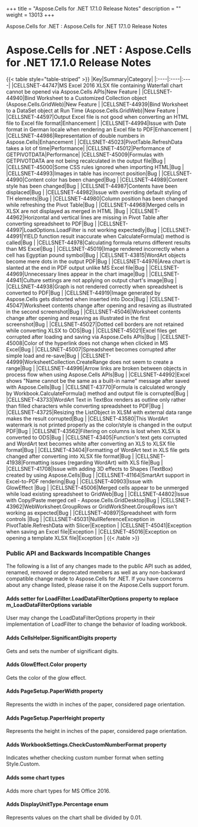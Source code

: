 +++
title = "Aspose.Cells for .NET 17.1.0 Release Notes" 
description = "" 
weight = 13013 
+++

Aspose.Cells for .NET : Aspose.Cells for .NET 17.1.0 Release Notes  

# Aspose.Cells for .NET : Aspose.Cells for .NET 17.1.0 Release Notes


{{< table style="table-striped" >}}
|Key|Summary|Category|
|:----|:----|:----|
|CELLSNET-44747|MS Excel 2016 XLSX file containing Waterfall chart cannot be opened via Aspose.Cells APIs|New Feature |
|CELLSNET-44940|Bind Worksheet to a Customized Collection object (Aspose.Cells.GridWeb)|New Feature |
|CELLSNET-44939|Bind Worksheet to a DataSet object at Run Time (Aspose.Cells.GridWeb)|New Feature |
|CELLSNET-44597|Output Excel file is not good when converting an HTML file to Excel file format|Enhancement |
|CELLSNET-44994|Issue with Date format in German locale when rendering an Excel file to PDF|Enhancement |
|CELLSNET-44986|Representation of double numbers in Aspose.Cells|Enhancement |
|CELLSNET-45023|PivotTable.RefreshData takes a lot of time|Performance|
|CELLSNET-45012|Performance of GETPIVOTDATA|Performance|
|CELLSNET-45009|Formulas with GETPIVOTDATA are not being recalculated in the output file|Bug |
|CELLSNET-45000|Some CSS rules ignored when importing HTML|Bug |
|CELLSNET-44993|Images in table has incorrect position|Bug |
|CELLSNET-44990|Content color has been changed|Bug |
|CELLSNET-44989|Content style has been changed|Bug |
|CELLSNET-44987|Contents have been displaced|Bug |
|CELLSNET-44982|Issue with overriding default styling of TH elements|Bug |
|CELLSNET-44980|Column position has been changed while refreshing the Pivot Table|Bug |
|CELLSNET-44968|Merged cells in XLSX are not displayed as merged in HTML |Bug |
|CELLSNET-44962|Horizontal and vertical lines are missing in Pivot Table after converting spreadsheet to PDF|Bug |
|CELLSNET-44997|LoadOptions.LoadFilter is not working expectedly|Bug |
|CELLSNET-44991|YIELD function result inaccurate when CalculateFormula() method is called|Bug |
|CELLSNET-44978|Calculating formula returns different results than MS Excel|Bug |
|CELLSNET-45019|Image rendered incorrectly when a cell has Egyptian pound symbol|Bug |
|CELLSNET-43815|WordArt objects become mere dots in the output PDF|Bug |
|CELLSNET-44976|Area chart is slanted at the end in PDF output unlike MS Excel file|Bug |
|CELLSNET-44969|Unnecessary lines appear in the chart image|Bug |
|CELLSNET-44941|Culture settings are not applying on output chart's image|Bug |
|CELLSNET-44938|Graph is not rendered correctly when spreadsheet is converted to PDF|Bug |
|CELLSNET-44919|Image generated by Aspose.Cells gets distorted when inserted into Docx|Bug |
|CELLSNET-45047|Worksheet contents change after opening and resaving as illustrated in the second screenshot|Bug |
|CELLSNET-45046|Worksheet contents change after opening and resaving as illustrated in the first screenshot|Bug |
|CELLSNET-45027|Dotted cell borders are not retained while converting XLSX to ODS|Bug |
|CELLSNET-45021|Excel files get corrupted after loading and saving via Aspose.Cells APIs|Bug |
|CELLSNET-45008|Color of the hyperlink does not change when clicked in MS Excel|Bug |
|CELLSNET-45007|Spreadsheet becomes corrupted after simple load and re-save|Bug |
|CELLSNET-44999|WorksheetCollection.CreateRange does not seem to create a range|Bug |
|CELLSNET-44996|Arrow links are broken between objects in process flow when using Aspose.Cells APIs|Bug |
|CELLSNET-44992|Excel shows "Name cannot be the same as a built-in name" message after saved with Aspose.Cells|Bug |
|CELLSNET-43770|Formula is calculated wrongly by Workbook.CalculateFormula() method and output file is corrupted|Bug |
|CELLSNET-43733|WordArt Text in TextBox renders as outline only rather than filled characters while converting spreadsheet to PDF|Bug |
|CELLSNET-43725|Resizing the ListObject in XLSM with external data range makes the result corrupted|Bug |
|CELLSNET-43580|This WordArt watermark is not printed properly as the color/style is changed in the output PDF|Bug |
|CELLSNET-43562|Filtering on columns is lost when XLSX is converted to ODS|Bug |
|CELLSNET-43405|Function's text gets corrupted and WordArt text becomes white after converting an XLS to XLSX file format|Bug |
|CELLSNET-43404|Formatting of WordArt text in XLS file gets changed after converting into XLSX file format|Bug |
|CELLSNET-41938|Formatting issues (regarding WordArt) with XLS file|Bug |
|CELLSNET-41708|Issue with adding 3D effects to Shapes (TextBox) created by using Aspose.Cells|Bug |
|CELLSNET-41164|SmartArt support in Excel-to-PDF rendering|Bug |
|CELLSNET-40903|Issue with GlowEffect |Bug |
|CELLSNET-45006|Merged cells appear to be unmerged while load existing spreadsheet to GridWeb|Bug |
|CELLSNET-44802|Issue with Copy/Paste merged cell - Aspose.Cells.GridDesktop|Bug |
|CELLSNET-43962|WebWorksheet.GroupRows or GridWorkSheet.GroupRows isn't working as expected|Bug |
|CELLSNET-40897|Spreadsheet with form controls |Bug |
|CELLSNET-45031|NullReferenceException in PivotTable.RefreshData with Slicer|Exception |
|CELLSNET-45041|Exception when saving an Excel file|Exception |
|CELLSNET-45016|Exception on opening a template XLSX file|Exception |
{{< /table >}}

### Public API and Backwards Incompatible Changes

The following is a list of any changes made to the public API such as added, renamed, removed or deprecated members as well as any non-backward compatible change made to Aspose.Cells for .NET. If you have concerns about any change listed, please raise it on the Aspose.Cells support forum.

#### Adds setter for LoadFilter.LoadDataFilterOptions property to replace m\_LoadDataFilterOptions variable

User may change the LoadDataFilterOptions property in their implementation of LoadFilter to change the behavior of loading workbook.

#### Adds CellsHelper.SignificantDigits property

Gets and sets the number of significant digits.

#### Adds GlowEffect.Color property

Gets the color of the glow effect.

#### Adds PageSetup.PaperWidth property

Represents the width in inches of the paper, considered page orientation.

#### Adds PageSetup.PaperHeight property

Represents the height in inches of the paper, considered page orientation.

#### Adds WorkbookSettings.CheckCustomNumberFormat property

Indicates whether checking custom number format when setting Style.Custom.

#### Adds some chart types

Adds more chart types for MS Office 2016.

#### Adds DisplayUnitType.Percentage enum

Represents values on the chart shall be divided by 0.01.

